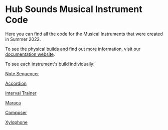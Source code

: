 # Hub Sounds Musical Instrument Code  

Here you can find all the code for the Musical Instruments that were created in Summer 2022.  

To see the physical builds and find out more information, visit our [documentation website](http://www.ceeoinnovations.org/a-in-steam/).  

To see each instrument's build individually:  

[Note Sequencer](http://www.ceeoinnovations.org/a-in-steam/?project=Note%20Sequencer)  

[Accordion](http://www.ceeoinnovations.org/a-in-steam/?project=Accordion)  

[Interval Trainer](http://www.ceeoinnovations.org/a-in-steam/?project=Interval%20Trainer)  

[Maraca](http://www.ceeoinnovations.org/a-in-steam/?project=Maraca)  

[Composer](http://www.ceeoinnovations.org/a-in-steam/?project=The%20Composer)  

[Xylophone](http://www.ceeoinnovations.org/a-in-steam/?project=Xylophone)  
